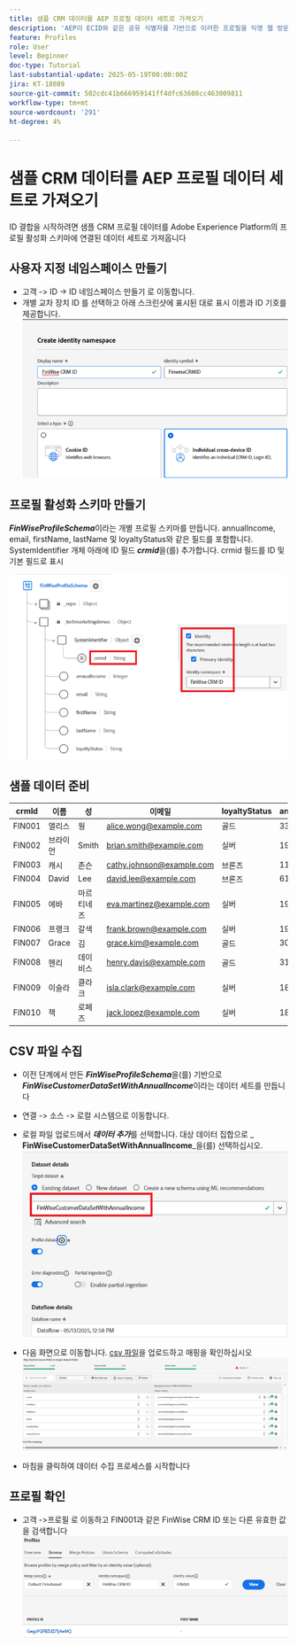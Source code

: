 ```yaml
---
title: 샘플 CRM 데이터를 AEP 프로필 데이터 세트로 가져오기
description: 'AEP이 ECID와 같은 공유 식별자를 기반으로 이러한 프로필을 익명 웹 방문자와 올바르게 연결할 수 있는지 확인하기 위해 샘플 레코드(예: CRMID, 이메일, 수입, 우편 번호 포함)를 가져옵니다.'
feature: Profiles
role: User
level: Beginner
doc-type: Tutorial
last-substantial-update: 2025-05-19T00:00:00Z
jira: KT-18089
source-git-commit: 502cdc41b666959141ff4dfc63608cc463009811
workflow-type: tm+mt
source-wordcount: '291'
ht-degree: 4%

---
```


# 샘플 CRM 데이터를 AEP 프로필 데이터 세트로 가져오기

ID 결합을 시작하려면 샘플 CRM 프로필 데이터를 Adobe Experience Platform의 프로필 활성화 스키마에 연결된 데이터 세트로 가져옵니다

## 사용자 지정 네임스페이스 만들기

* 고객 -> ID -> ID 네임스페이스 만들기 로 이동합니다.
* 개별 교차 장치 ID 를 선택하고 아래 스크린샷에 표시된 대로 표시 이름과 ID 기호를 제공합니다.
  ![custom-namespace](assets/custom-namespace.png)

## 프로필 활성화 스키마 만들기

**_FinWiseProfileSchema_**&#x200B;이라는 개별 프로필 스키마를 만듭니다. annualIncome, email, firstName, lastName 및 loyaltyStatus와 같은 필드를 포함합니다.
SystemIdentifier 개체 아래에 ID 필드 **_crmid_**&#x200B;을(를) 추가합니다. crmid 필드를 ID 및 기본 필드로 표시


![프로필 스키마](assets/finwise-profile-schema.png)

## 샘플 데이터 준비

| crmId | 이름 | 성 | 이메일 | loyaltyStatus | annualIncome |
|--------|-----------|----------|---------------------------|---------------|--------------|
| FIN001 | 앨리스 | 웡 | alice.wong@example.com | 골드 | 336104 |
| FIN002 | 브라이언 | Smith | brian.smith@example.com | 실버 | 191065 |
| FIN003 | 캐시 | 존슨 | cathy.johnson@example.com | 브론즈 | 117015 |
| FIN004 | David | Lee | david.lee@example.com | 브론즈 | 61869 |
| FIN005 | 에바 | 마르티네즈 | eva.martinez@example.com | 실버 | 191371 |
| FIN006 | 프랭크 | 갈색 | frank.brown@example.com | 실버 | 196132 |
| FIN007 | Grace | 김 | grace.kim@example.com | 골드 | 309851 |
| FIN008 | 헨리 | 데이비스 | henry.davis@example.com | 골드 | 318378 |
| FIN009 | 이슬라 | 클라크 | isla.clark@example.com | 실버 | 181776 |
| FIN010 | 잭 | 로페즈 | jack.lopez@example.com | 실버 | 186643 |

## CSV 파일 수집

* 이전 단계에서 만든 **_FinWiseProfileSchema_**&#x200B;을(를) 기반으로 **_FinWiseCustomerDataSetWithAnnualIncome_**&#x200B;이라는 데이터 세트를 만듭니다

* 연결 -> 소스 -> 로컬 시스템으로 이동합니다.
* 로컬 파일 업로드에서 **_데이터 추가_**&#x200B;를 선택합니다. 대상 데이터 집합으로 _&#x200B;**FinWiseCustomerDataSetWithAnnualIncome**&#x200B;_을(를) 선택하십시오.
  ![ingest-csv](assets/ingest-csv-into-dataset.png)
* 다음 화면으로 이동합니다. [csv 파일](assets/sample_crm_data.csv)을 업로드하고 매핑을 확인하십시오
  ![매핑](assets/mappings.png)

* 마침을 클릭하여 데이터 수집 프로세스를 시작합니다

## 프로필 확인

* 고객 ->프로필 로 이동하고 FIN001과 같은 FinWise CRM ID 또는 다른 유효한 값을 검색합니다
  ![프로필 확인](assets/verify-profiles.png)
